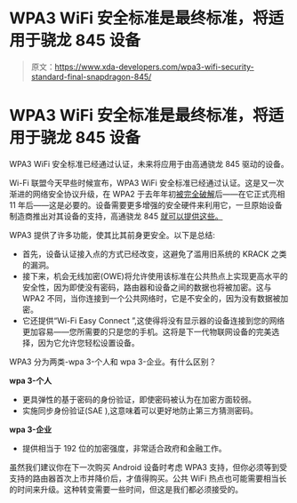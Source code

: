 # WPA3 WiFi 安全标准是最终标准，将适用于骁龙 845 设备

> 原文：<https://www.xda-developers.com/wpa3-wifi-security-standard-final-snapdragon-845/>

# WPA3 WiFi 安全标准是最终标准，将适用于骁龙 845 设备

WPA3 WiFi 安全标准已经通过认证，未来将应用于由高通骁龙 845 驱动的设备。

Wi-Fi 联盟今天早些时候宣布，WPA3 WiFi 安全标准已经通过认证。这是又一次渐进的网络安全协议升级，在 WPA2 于去年年初[被完全破解](https://www.xda-developers.com/wpa2-wifi-protocol-vulnerability-krack/)后——在它正式亮相 11 年后——这是必要的。设备需要更多增强的安全硬件来利用它，一旦原始设备制造商推出对其设备的支持，高通骁龙 845 [就可以提供这些。](https://www.xda-developers.com/the-qualcomm-snapdragon-845-will-support-the-new-wpa3-wi-fi-security-standard/)

WPA3 提供了许多功能，使其比其前身更安全。以下是总结:

*   首先，设备认证接入点的方式已经改变，这避免了滥用旧系统的 KRACK 之类的漏洞。
*   接下来，机会无线加密(OWE)将允许使用该标准在公共热点上实现更高水平的安全性，因为即使没有密码，路由器和设备之间的数据也将被加密。这与 WPA2 不同，当你连接到一个公共网络时，它是不安全的，因为没有数据被加密。
*   它还提供“Wi-Fi Easy Connect ”,这使得将没有显示器的设备连接到您的网络更加容易——您所需要的只是您的手机。这将是下一代物联网设备的完美选择，因为它允许您轻松设置设备。

WPA3 分为两类-wpa 3-个人和 wpa 3-企业。有什么区别？

**wpa 3-个人**

*   更具弹性的基于密码的身份验证，即使密码被认为在加密方面较弱。
*   实施同步身份验证(SAE ),这意味着可以更好地防止第三方猜测密码。

**wpa 3-企业**

*   提供相当于 192 位的加密强度，非常适合政府和金融工作。

虽然我们建议你在下一次购买 Android 设备时考虑 WPA3 支持，但你必须等到受支持的路由器首次上市并降价后，才值得购买。公共 WiFi 热点也可能需要相当长的时间来升级。这种转变需要一些时间，但这是我们都必须接受的。
